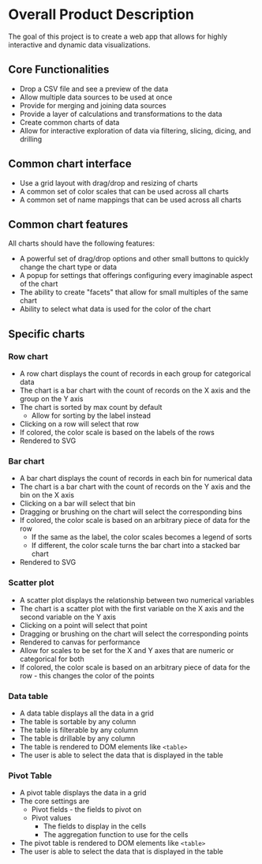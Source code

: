 # Overall Product Description

The goal of this project is to create a web app that allows for highly interactive and dynamic data visualizations.

## Core Functionalities

- Drop a CSV file and see a preview of the data
- Allow multiple data sources to be used at once
- Provide for merging and joining data sources
- Provide a layer of calculations and transformations to the data
- Create common charts of data
- Allow for interactive exploration of data via filtering, slicing, dicing, and drilling

## Common chart interface

- Use a grid layout with drag/drop and resizing of charts
- A common set of color scales that can be used across all charts
- A common set of name mappings that can be used across all charts

## Common chart features

All charts should have the following features:

- A powerful set of drag/drop options and other small buttons to quickly change the chart type or data
- A popup for settings that offerings configuring every imaginable aspect of the chart
- The ability to create "facets" that allow for small multiples of the same chart
- Ability to select what data is used for the color of the chart

## Specific charts

### Row chart

- A row chart displays the count of records in each group for categorical data
- The chart is a bar chart with the count of records on the X axis and the group on the Y axis
- The chart is sorted by max count by default
  - Allow for sorting by the label instead
- Clicking on a row will select that row
- If colored, the color scale is based on the labels of the rows
- Rendered to SVG

### Bar chart

- A bar chart displays the count of records in each bin for numerical data
- The chart is a bar chart with the count of records on the Y axis and the bin on the X axis
- Clicking on a bar will select that bin
- Dragging or brushing on the chart will select the corresponding bins
- If colored, the color scale is based on an arbitrary piece of data for the row
  - If the same as the label, the color scales becomes a legend of sorts
  - If different, the color scale turns the bar chart into a stacked bar chart
- Rendered to SVG

### Scatter plot

- A scatter plot displays the relationship between two numerical variables
- The chart is a scatter plot with the first variable on the X axis and the second variable on the Y axis
- Clicking on a point will select that point
- Dragging or brushing on the chart will select the corresponding points
- Rendered to canvas for performance
- Allow for scales to be set for the X and Y axes that are numeric or categorical for both
- If colored, the color scale is based on an arbitrary piece of data for the row - this changes the color of the points

### Data table

- A data table displays all the data in a grid
- The table is sortable by any column
- The table is filterable by any column
- The table is drillable by any column
- The table is rendered to DOM elements like `<table>`
- The user is able to select the data that is displayed in the table

### Pivot Table

- A pivot table displays the data in a grid
- The core settings are
  - Pivot fields - the fields to pivot on
  - Pivot values
    - The fields to display in the cells
    - The aggregation function to use for the cells
- The pivot table is rendered to DOM elements like `<table>`
- The user is able to select the data that is displayed in the table
